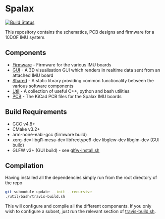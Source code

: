# Spalax

[![Build Status](https://travis-ci.org/cuspaceflight/spalax.svg?branch=master)](https://travis-ci.org/cuspaceflight/spalax)

This repository contains the schematics, PCB designs and firmware for a 10DOF IMU system.

## Components

- [Firmware](firmware) - Firmware for the various IMU boards
- [GUI](gui) - A 3D visualisation GUI which renders in realtime data sent from an attached IMU board
- [Shared](shared) - A static library providing common functionality between the various software components
- [Util](util) - A collection of useful C++, python and bash utilities
- [PCB](pcb) - The KiCad PCB files for the Spalax IMU boards

## Build Requirements

- GCC v4.8+
- CMake v3.2+
- arm-none-eabi-gcc (firmware build)
- xorg-dev libgl1-mesa-dev libfreetype6-dev libglew-dev libglm-dev (GUI build)
- GLFW v3+ (GUI build) - see [glfw-install.sh](util/bash/glfw-install.sh)

## Compilation

Having installed all the dependencies simply run from the root directory of the repo

```bash
git submodule update --init --recursive
./util/bash/travis-build.sh
```

This will configure and compile all the different components. If you only wish to configure a subset, just run the relevant section of [travis-build.sh](util/bash/travis-build.sh).
